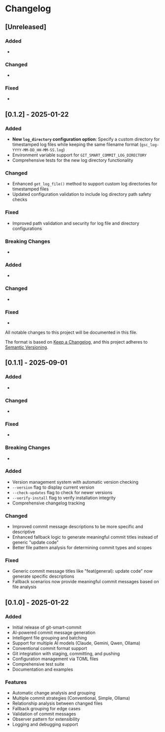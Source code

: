 # Changelog

## [Unreleased]

### Added
- 

### Changed
- 

### Fixed
- 


## [0.1.2] - 2025-01-22

### Added
- **New `log_directory` configuration option**: Specify a custom directory for timestamped log files while keeping the same filename format (`gsc_log-YYYY-MM-DD_HH-MM-SS.log`)
- Environment variable support for `GIT_SMART_COMMIT_LOG_DIRECTORY`
- Comprehensive tests for the new log directory functionality

### Changed
- Enhanced `get_log_file()` method to support custom log directories for timestamped files
- Updated configuration validation to include log directory path safety checks

### Fixed
- Improved path validation and security for log file and directory configurations

### Breaking Changes
-

### Added

-

### Changed

-

### Fixed

-

All notable changes to this project will be documented in this file.

The format is based on [Keep a Changelog](https://keepachangelog.com/en/1.0.0/),
and this project adheres to [Semantic Versioning](https://semver.org/spec/v2.0.0.html).

## [0.1.1] - 2025-09-01

### Added

-

### Changed

-

### Fixed

-

### Breaking Changes

-

### Added

- Version management system with automatic version checking
- `--version` flag to display current version
- `--check-updates` flag to check for newer versions
- `--verify-install` flag to verify installation integrity
- Comprehensive changelog tracking

### Changed

- Improved commit message descriptions to be more specific and descriptive
- Enhanced fallback logic to generate meaningful commit titles instead of generic "update code"
- Better file pattern analysis for determining commit types and scopes

### Fixed

- Generic commit message titles like "feat(general): update code" now generate specific descriptions
- Fallback scenarios now provide meaningful commit messages based on file analysis

## [0.1.0] - 2025-01-22

### Added

- Initial release of git-smart-commit
- AI-powered commit message generation
- Intelligent file grouping and batching
- Support for multiple AI models (Claude, Gemini, Qwen, Ollama)
- Conventional commit format support
- Git integration with staging, committing, and pushing
- Configuration management via TOML files
- Comprehensive test suite
- Documentation and examples

### Features

- Automatic change analysis and grouping
- Multiple commit strategies (Conventional, Simple, Ollama)
- Relationship analysis between changed files
- Fallback grouping for edge cases
- Validation of commit messages
- Observer pattern for extensibility
- Logging and debugging support
